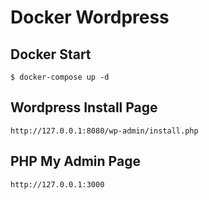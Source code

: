# Docker Wordpress

## Docker Start

```
$ docker-compose up -d
```

## Wordpress Install Page

```
http://127.0.0.1:8080/wp-admin/install.php
```

## PHP My Admin Page

```
http://127.0.0.1:3000
```